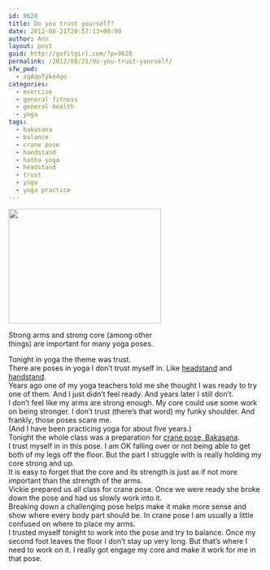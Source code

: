 ```yaml
---
id: 9628
title: Do you trust yourself?
date: 2012-08-21T20:57:13+00:00
author: Ann
layout: post
guid: http://gofitgirl.com/?p=9628
permalink: /2012/08/21/do-you-trust-yourself/
sfw_pwd:
  - zqAqoTyke4go
categories:
  - exercise
  - general fitness
  - general health
  - yoga
tags:
  - bakasana
  - balance
  - crane pose
  - handstand
  - hatha yoga
  - headstand
  - trust
  - yoga
  - yoga practice
---
```

<div id="attachment_9630" style="width: 310px" class="wp-caption alignleft">
  <a href="http://gofitgirl.com/?attachment_id=9630" rel="attachment wp-att-9630"><img class="size-medium wp-image-9630" title="photo 1" src="http://gofitgirl.com/wp-content/uploads/2012/08/photo-11-300x225.jpg" alt="" width="300" height="225" /></a>
  
  <p class="wp-caption-text">
    Strong arms and strong core (among other things) are important for many yoga poses.
  </p>
</div>

  
Tonight in yoga the theme was trust.  
There are poses in yoga I don&#8217;t trust myself in. Like [headstand](http://www.yogajournal.com/poses/481) and [handstand](http://www.yogajournal.com/poses/788).  
Years ago one of my yoga teachers told me she thought I was ready to try one of them. And I just didn&#8217;t feel ready. And years later I still don&#8217;t.  
I don&#8217;t feel like my arms are strong enough. My core could use some work on being stronger. I don&#8217;t trust (there&#8217;s that word) my funky shoulder. And frankly, those poses scare me.  
(And I have been practicing yoga for about five years.)  
Tonight the whole class was a preparation for [crane pose, Bakasana](http://www.yogajournal.com/poses/468).  
I trust myself in in this pose. I am OK falling over or not being able to get both of my legs off the floor. But the part I struggle with is really holding my core strong and up.  
It is easy to forget that the core and its strength is just as if not more important than the strength of the arms.  
Vickie prepared us all class for crane pose. Once we were ready she broke down the pose and had us slowly work into it.  
Breaking down a challenging pose helps make it make more sense and show where every body part should be. In crane pose I am usually a little confused on where to place my arms.  
I trusted myself tonight to work into the pose and try to balance. Once my second foot leaves the floor I don&#8217;t stay up very long. But that&#8217;s where I need to work on it. I really got engage my core and make it work for me in that pose.